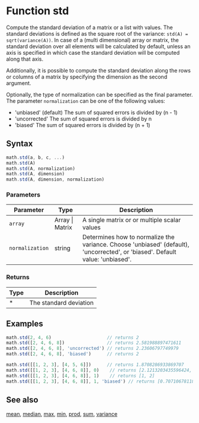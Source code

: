<!-- Note: This file is automatically generated from source code comments. Changes made in this file will be overridden. -->

# Function std

Compute the standard deviation of a matrix or a  list with values.
The standard deviations is defined as the square root of the variance:
`std(A) = sqrt(variance(A))`.
In case of a (multi dimensional) array or matrix, the standard deviation
over all elements will be calculated by default, unless an axis is specified
in which case the standard deviation will be computed along that axis.

Additionally, it is possible to compute the standard deviation along the rows
or columns of a matrix by specifying the dimension as the second argument.

Optionally, the type of normalization can be specified as the final
parameter. The parameter `normalization` can be one of the following values:

- 'unbiased' (default) The sum of squared errors is divided by (n - 1)
- 'uncorrected'        The sum of squared errors is divided by n
- 'biased'             The sum of squared errors is divided by (n + 1)


## Syntax

```js
math.std(a, b, c, ...)
math.std(A)
math.std(A, normalization)
math.std(A, dimension)
math.std(A, dimension, normalization)
```

### Parameters

Parameter | Type | Description
--------- | ---- | -----------
`array` | Array &#124; Matrix |  A single matrix or or multiple scalar values
`normalization` | string |  Determines how to normalize the variance. Choose 'unbiased' (default), 'uncorrected', or 'biased'. Default value: 'unbiased'.

### Returns

Type | Description
---- | -----------
* | The standard deviation


## Examples

```js
math.std(2, 4, 6)                     // returns 2
math.std([2, 4, 6, 8])                // returns 2.581988897471611
math.std([2, 4, 6, 8], 'uncorrected') // returns 2.23606797749979
math.std([2, 4, 6, 8], 'biased')      // returns 2

math.std([[1, 2, 3], [4, 5, 6]])      // returns 1.8708286933869707
math.std([[1, 2, 3], [4, 6, 8]], 0)    // returns [2.1213203435596424, 2.8284271247461903, 3.5355339059327378]
math.std([[1, 2, 3], [4, 6, 8]], 1)    // returns [1, 2]
math.std([[1, 2, 3], [4, 6, 8]], 1, 'biased') // returns [0.7071067811865476, 1.4142135623730951]
```


## See also

[mean](mean.md),
[median](median.md),
[max](max.md),
[min](min.md),
[prod](prod.md),
[sum](sum.md),
[variance](variance.md)

